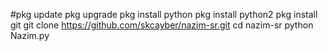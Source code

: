#pkg update 
pkg upgrade 
pkg install python 
pkg install python2 
pkg install git 
git clone https://github.com/skcayber/nazim-sr.git
cd nazim-sr
python Nazim.py
